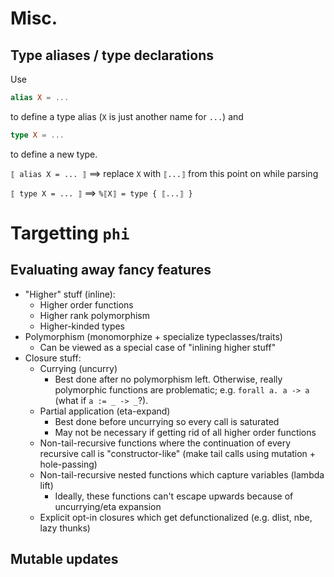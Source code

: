 # Misc. 

## Type aliases / type declarations

Use
```elm
alias X = ...
```

to define a type alias (`X` is just another name for `...`) and
```elm
type X = ...
```
to define a new type.

`⟦ alias X = ... ⟧` ==> replace `X` with `⟦...⟧` from this point on while parsing

`⟦ type X = ... ⟧` ==> `%⟦X⟧ = type { ⟦...⟧ }`

# Targetting `phi`

## Evaluating away fancy features

- "Higher" stuff (inline):
    - Higher order functions
    - Higher rank polymorphism
    - Higher-kinded types
- Polymorphism (monomorphize + specialize typeclasses/traits)
    - Can be viewed as a special case of "inlining higher stuff"
- Closure stuff:
    - Currying (uncurry)
        - Best done after no polymorphism left. 
            Otherwise, really polymorphic functions are problematic;
            e.g. `forall a. a -> a` (what if `a := _ -> _`?).
    - Partial application (eta-expand)
        - Best done before uncurrying so every call is saturated
        - May not be necessary if getting rid of all higher order functions
    - Non-tail-recursive functions where the continuation of every recursive call is "constructor-like"
        (make tail calls using mutation + hole-passing)
    - Non-tail-recursive nested functions which capture variables (lambda lift)
        - Ideally, these functions can't escape upwards because of uncurrying/eta expansion
    - Explicit opt-in closures which get defunctionalized (e.g. dlist, nbe, lazy thunks)

## Mutable updates

